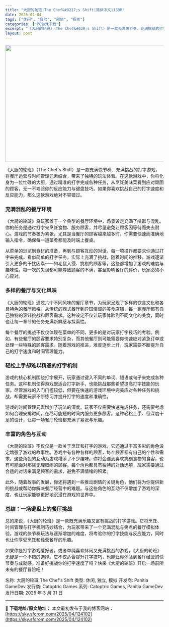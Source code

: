 ```yaml
---
title: "大厨的轮班|The Chef&#8217;s Shift|简体中文|139M"
date: 2025-04-04
tags: ["休闲", "冒险", "剧情", "探索"]
categories: ["PC游戏下载"]
excerpt: "《大厨的轮班》（The Chef&#039;s Shift）是一款充满快节奏、充满挑战的打字游戏，将餐厅运营与时间管理元素结合，带来了独特的玩法体验。在这款游戏中，你将化身为一位忙碌的大厨，通过精准的打字完成各种任务，从烹饪美味菜肴到应对顽固的顾客，无一不考验你的反应能力与键盘技巧。如果你喜欢挑战自己的打字速&hellip;"
layout: post
---
```


<img class="aligncenter size-full wp-image-124103" src="https://sky.sfcrom.com/wp-content/uploads/2025/04/2025040408332731.webp" alt="" width="660" height="370" />
<p class="" data-start="17" data-end="187">《大厨的轮班》（The Chef's Shift）是一款充满快节奏、充满挑战的打字游戏，将餐厅运营与时间管理元素结合，带来了独特的玩法体验。在这款游戏中，你将化身为一位忙碌的大厨，通过精准的打字完成各种任务，从烹饪美味菜肴到应对顽固的顾客，无一不考验你的反应能力与键盘技巧。如果你喜欢挑战自己的打字速度和反应能力，那么这款游戏绝对不容错过。</p>

<h3 class="" data-start="189" data-end="206"><strong data-start="193" data-end="206">充满混乱的餐厅环境</strong></h3>
<p class="" data-start="208" data-end="336">《大厨的轮班》将玩家置于一个典型的餐厅环境中，场景设定充满了喧嚣与混乱。你的任务是通过打字来烹饪食物、服务顾客，并尽量避免让顾客因等待而失去耐心。游戏的节奏极为紧张，尤其是当餐厅的顾客越来越多时，你需要快速而准确地输入指令，确保每一道菜肴都能及时端上餐桌。</p>
<p class="" data-start="338" data-end="486">从菜单的浏览到食材的准备，再到与顾客互动的对话，每一项操作都要求你通过打字来完成。看似简单的打字任务，实际上充满了挑战，随着时间的推移，游戏逐渐引入更多的干扰因素——如老鼠入侵、挑剔的顾客等，这些都增加了游戏的难度与趣味性。每一次的失误都可能导致顾客的不满，甚至影响餐厅的评价，玩家必须小心应对。</p>

<h3 class="" data-start="488" data-end="506"><strong data-start="492" data-end="506">多样的餐厅与文化风味</strong></h3>
<p class="" data-start="508" data-end="635">《大厨的轮班》通过六个不同风味的餐厅章节，为玩家呈现了多样的饮食文化和各具特色的餐厅风格。从传统的西式餐厅到异国情调的美食店铺，每一家餐厅都有自己独特的烹饪挑战和顾客需求。这种设定不仅让玩家体验到不同文化的美食，同时也让每一章节的任务充满新鲜感与探索性。</p>
<p class="" data-start="637" data-end="758">每个餐厅的挑战不仅仅体现在菜单的不同，更多的是对玩家打字技巧的考验。例如，有些餐厅的顾客要求特别复杂，而其他餐厅则可能需要你快速应对紧急订单或处理一些特殊的顾客需求。随着游戏的推进，难度逐步上升，玩家需要不断提升自己的打字速度和时间管理能力。</p>

<h3 class="" data-start="760" data-end="782"><strong data-start="764" data-end="782">轻松上手却难以精通的打字机制</strong></h3>
<p class="" data-start="784" data-end="914">游戏的核心机制围绕打字展开，玩家通过键入不同的单词、短语或句子来完成各种任务。这种机制使得游戏既适合打字新手，也能挑战那些希望提高打字技能的玩家。尽管游戏的入门门槛较低，但要在快速的游戏环境中完美应对各种任务和挑战，却需要玩家不断练习并提升打字的速度和准确性。</p>
<p class="" data-start="916" data-end="1011">游戏的时间管理元素增加了玩法的深度。玩家不仅需要快速完成任务，还需要考虑如何合理安排时间，在尽可能短的时间内服务更多顾客。这种轻松上手、但深度十足的设计，让每一场餐厅轮班都充满了紧张与乐趣。</p>

<h3 class="" data-start="1013" data-end="1029"><strong data-start="1017" data-end="1029">丰富的角色与互动</strong></h3>
<p class="" data-start="1031" data-end="1199">《大厨的轮班》不仅仅是一款关于烹饪和打字的游戏，它还通过丰富多彩的角色设定增强了游戏的故事性。游戏中有各种各样的顾客，每个顾客都有自己的个性和需求，这些角色的互动为游戏增添了不少趣味。你将会遇到喜欢挑剔食物的食客，也有可能面对那些无理取闹的顾客。每个角色都具有独特的对话选项，玩家需要通过合适的对话来满足顾客的需求，避免不满情绪的积累。</p>
<p class="" data-start="1201" data-end="1293">此外，随着故事的发展，你还将遇到一些推动剧情的关键角色，他们将为你提供新的挑战或帮助你解决餐厅经营中的难题。与这些角色的互动不仅增加了游戏的深度，也让玩家能够更好地沉浸在游戏的世界中。</p>

<h3 class="" data-start="1295" data-end="1316"><strong data-start="1299" data-end="1316">总结：一场键盘上的餐厅挑战</strong></h3>
<p class="" data-start="1318" data-end="1441">总的来说，《大厨的轮班》是一款既充满乐趣又富有挑战的打字游戏。它将烹饪、时间管理与打字机制巧妙结合，为玩家带来了一个充满混乱与笑点的餐厅模拟体验。游戏的快节奏玩法与逐渐增加的难度，将考验你的打字技能与反应能力，同时也让你享受烹饪和经营餐厅的乐趣。</p>
<p class="" data-start="1443" data-end="1560">如果你是打字游戏爱好者，或者单纯喜欢休闲又充满挑战的游戏，《大厨的轮班》无疑是一个不错的选择。它不仅适合提升打字技巧，也能让你体验到餐厅经营的快节奏与成就感。准备好挑战你的打字速度了吗？快来《大厨的轮班》开启一场前所未有的餐厅冒险吧！</p>
名称: 大厨的轮班 The Chef's Shift
类型: 休闲, 独立, 模拟
开发商: Panitia GameDev
发行商: Catoptric Games
系列: Catoptric Games, Panitia GameDev
发行日期: 2025 年 3 月 31 日

---
📖 **下载地址/原文地址：** 本文最初发布于我的博客网站：[https://sky.sfcrom.com/2025/04/124102](https://sky.sfcrom.com/2025/04/124102)
